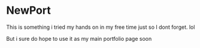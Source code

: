 # NewPort

This is something i tried my hands on in my free time just so I dont forget. lol 
 
 But i sure do hope to use it as my main portfolio page soon
